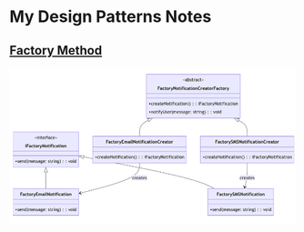 
# My Design Patterns Notes

## [Factory Method](./src/factory-method/README.md)

![Factory Method](./src/factory-method/images/mermaid.png)